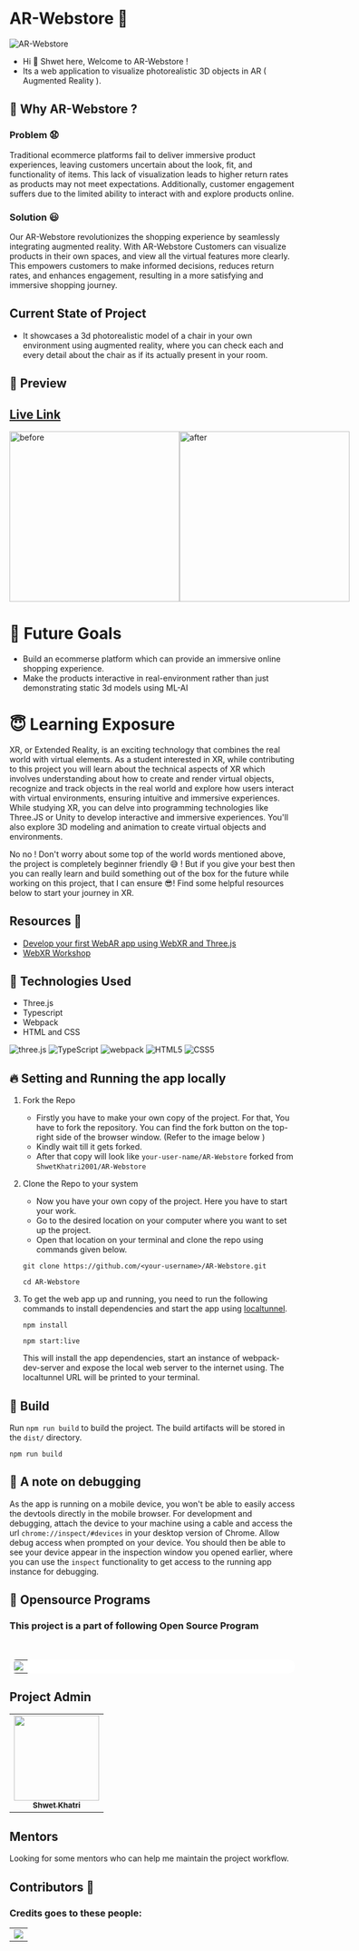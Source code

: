# AR-Webstore 🚀

![AR-Webstore](https://socialify.git.ci/ShwetKhatri2001/AR-Webstore/image?description=1&descriptionEditable=Webstore%20of%20photorealistic%20%0A3D%20digital%20objects%20in%20AR%20&font=Source%20Code%20Pro&forks=1&issues=1&name=1&owner=1&pattern=Floating%20Cogs&pulls=1&stargazers=1&theme=Dark)

- Hi 👋 Shwet here, Welcome to AR-Webstore !
- Its a web application to visualize photorealistic 3D objects in AR ( Augmented Reality ).

## 🤔 Why AR-Webstore ?

  ### Problem 😧
Traditional ecommerce platforms fail to deliver immersive product experiences, leaving customers uncertain about the look, fit, and functionality of items. This lack of visualization leads to higher return rates as products may not meet expectations. Additionally, customer engagement suffers due to the limited ability to interact with and explore products online.

  ### Solution 😃
Our AR-Webstore revolutionizes the shopping experience by seamlessly integrating augmented reality. With AR-Webstore Customers can visualize products in their own spaces, and view all the virtual features more clearly. This empowers customers to make informed decisions, reduces return rates, and enhances engagement, resulting in a more satisfying and immersive shopping journey.


## Current State of Project
- It showcases a 3d photorealistic model of a chair in your own environment using augmented reality, where you can check each and every detail about the chair as if its actually present in your room.

## 👀 Preview

## [Live Link](https://ar-webstore.netlify.app/)

<div style="display:flex;">
  <img src="https://user-images.githubusercontent.com/56475750/220354002-de05a051-8cf1-41ea-9a40-fe84d37fae5b.jpeg" 
            alt="before" width="300"/>
  <img src="https://user-images.githubusercontent.com/56475750/220354044-a4730f02-52df-41d5-b54c-077043f56456.jpeg" 
            alt="after" width="300"/>
</div>

# 🤩 Future Goals

- Build an ecommerse platform which can provide an immersive online shopping experience.
- Make the products interactive in real-environment rather than just demonstrating static 3d models using ML-AI

# 😇 Learning Exposure

XR, or Extended Reality, is an exciting technology that combines the real world with virtual elements. As a student interested in XR, while contributing to this project you will learn about the technical aspects of XR which involves understanding about how to create and render virtual objects, recognize and track objects in the real world and explore how users interact with virtual environments, ensuring intuitive and immersive experiences. While studying XR, you can delve into programming technologies like Three.JS or Unity to develop interactive and immersive experiences. You'll also explore 3D modeling and animation to create virtual objects and environments.

No no ! Don't worry about some top of the world words mentioned above, the project is completely beginner friendly 😅 ! But if you give your best then you can really learn and build something out of the box for the future while working on this project, that I can ensure 😎! Find some helpful resources below to start your journey in XR.

## Resources 🙌
- [Develop your first WebAR app using WebXR and Three.js](https://codemaker2016.medium.com/develop-your-first-webar-app-using-webxr-and-three-js-7a437cb00a92)
- [WebXR Workshop](https://www.youtube.com/watch?v=gAzIkjkJSzM)

## 🧰 Technologies Used

- Three.js
- Typescript
- Webpack
- HTML and CSS

![three.js](https://img.shields.io/badge/three.js-000000.svg?style=for-the-badge&logo=three.js&logoColor=white)
![TypeScript](https://img.shields.io/badge/typescript-%23007ACC.svg?style=for-the-badge&logo=typescript&logoColor=white)
![webpack](https://img.shields.io/badge/Webpack-1C78C0.svg?style=for-the-badge&logo=Webpack&logoColor=white)
![HTML5](https://img.shields.io/badge/HTML5-E34F26?style=for-the-badge&logo=html5&logoColor=white)
![CSS5](https://img.shields.io/badge/CSS3-1572B6?style=for-the-badge&logo=css3&logoColor=white)

## 🔥 Setting and Running the app locally

1. Fork the Repo
   - Firstly you have to make your own copy of the project. For that, You have to fork the repository. You can find the fork button on the top-right side of the browser window. (Refer to the image below )
   - Kindly wait till it gets forked.
   - After that copy will look like `your-user-name/AR-Webstore` forked from `ShwetKhatri2001/AR-Webstore`
  
2. Clone the Repo to your system
    - Now you have your own copy of the project. Here you have to start your work.
    - Go to the desired location on your computer where you want to set up the project.
    - Open that location on your terminal and clone the repo using commands given below.
  
    ```
    git clone https://github.com/<your-username>/AR-Webstore.git
    ```
    ```
    cd AR-Webstore
    ``` 
3. To get the web app up and running, you need to run the following commands to install dependencies and start the app using [localtunnel](https://github.com/localtunnel/localtunnel).
    ```
    npm install
    ```
    ```
    npm start:live
    ```

    This will install the app dependencies, start an instance of webpack-dev-server and expose the local web server to the internet using. The localtunnel URL will be printed to your terminal.

## 🧰 Build

Run `npm run build` to build the project. The build artifacts will be stored in the `dist/` directory.

```
npm run build
```

## 📝 A note on debugging

As the app is running on a mobile device, you won't be able to easily access the devtools directly in the mobile browser. For development and debugging, attach the device to your machine using a cable and access the url `chrome://inspect/#devices` in your desktop version of Chrome. Allow debug access when prompted on your device. You should then be able to see your device appear in the inspection window you opened earlier, where you can use the `inspect` functionality to get access to the running app instance for debugging.

## 📌 Opensource Programs

### This project is a part of following Open Source Program

<br>

<table style="width:100%;background-color:white;border-radius:30px;">
    <tr>
  <td>
<center>
  <a href="https://gssoc.girlscript.tech/"><img src="https://github.com/ShwetKhatri2001/AR-Webstore/assets/56475750/a9f04517-1e99-4d6c-be13-05f02387fe7e"></img></a>
  </center>
  </td>
  </tr>
</table>


## Project Admin 
<table>
        <tr>
            <td align="center"><a href="https://github.com/ShwetKhatri2001"><img alt=""
                        src="https://avatars.githubusercontent.com/u/56475750?v=4" width="150px;" height="150px;"><br><sub><b> Shwet Khatri
                        </b></sub></a><br></td> </a></td>
</table>

## Mentors
Looking for some mentors who can help me maintain the project workflow.

## Contributors 🎇

### Credits goes to these people:

<table>
<tr>
<td>
<a href="https://github.com/ShwetKhatri2001/AR-Webstore/graphs/contributors">
<img src="https://contrib.rocks/image?repo=ShwetKhatri2001/AR-Webstore" />
</a>
</td>
</tr>
</table>

